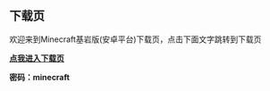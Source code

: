 ## 下载页
欢迎来到Minecraft基岩版(安卓平台)下载页，点击下面文字跳转到下载页

**[点我进入下载页](https://mcshare365-my.sharepoint.com/:f:/g/personal/qiufengluoye2233_tomail_gq/Eh5glQU3dopNlqR8OPyeeuQBfpyOF5zfDCLmhd8UwYHaOg?e=B52Wto)**

**密码：minecraft**
